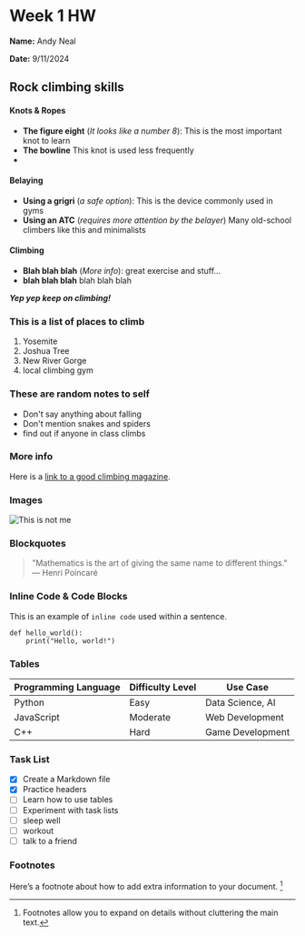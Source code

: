 # Week 1 HW
**Name:** Andy Neal

**Date:** 9/11/2024

## Rock climbing skills

#### Knots & Ropes
- **The figure eight** (*It looks like a number 8*): This is the most important knot to learn
- **The bowline** This knot is used less frequently
- 
#### Belaying
- **Using a grigri** (*a safe option*): This is the device commonly used in gyms
- **Using an ATC** (*requires more attention by the belayer*) Many old-school climbers like this and minimalists

#### Climbing
- **Blah blah blah** (*More info*): great exercise and stuff...
- **blah blah blah** blah blah blah

***Yep yep keep on climbing!***

### This is a list of places to climb
1. Yosemite
2. Joshua Tree
3. New River Gorge
4. local climbing gym
   
### These are random notes to self
- Don't say anything about falling
- Don't mention snakes and spiders
- find out if anyone in class climbs

### More info
Here is a [link to a good climbing magazine](https://www.climbing.com/).

### Images
![This is not me](https://github.com/user-attachments/assets/6866fa8c-318c-4aba-a6aa-919c64fb6bb3)


### Blockquotes
> "Mathematics is the art of giving the same name to different things."  
> — Henri Poincaré

### Inline Code & Code Blocks
This is an example of `inline code` used within a sentence.

```
def hello_world():
    print("Hello, world!")
```

### Tables
| Programming Language | Difficulty Level | Use Case           |
|----------------------|------------------|--------------------|
| Python               | Easy             | Data Science, AI   |
| JavaScript           | Moderate         | Web Development    |
| C++                  | Hard             | Game Development   |

### Task List
- [x] Create a Markdown file
- [x] Practice headers
- [ ] Learn how to use tables
- [ ] Experiment with task lists
- [ ] sleep well
- [ ] workout
- [ ] talk to a friend 

### Footnotes
Here’s a footnote about how to add extra information to your document. [^1]

[^1]: Footnotes allow you to expand on details without cluttering the main text.
